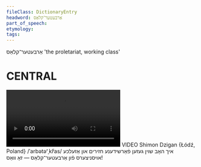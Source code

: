 ```yaml
---
fileClass: DictionaryEntry
headword: אַרבעטער־קלאַס
part_of_speech: 
etymology: 
tags: 
---
```

אַרבעטער־קלאַס
'the proletariat, working class'

CENTRAL
========

![](https://ia801508.us.archive.org/24/items/FilmLexicon/Dzigan-IkhHobShoynGezenFarshideneKhazeyerimUnAzelkheOysnitsersFunArbeter-klasOberZoVas.mp4)
VIDEO Shimon Dzigan {Łódź, Poland}
/ˈarbətəʳˌklʲas/
איך האָב שוין געזען פֿאַרשידענע חזירים און אַזעלכע אויסניצערס פֿון אַרבעטער־קלאַס — זאָ וואַס!